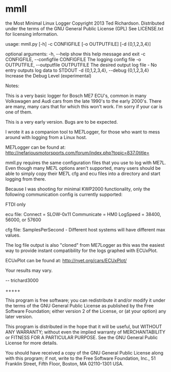 mmll
====

the Most Minimal Linux Logger
Copyright 2013 Ted Richardson.
Distributed under the terms of the GNU General Public License (GPL)
See LICENSE.txt for licensing information.


usage: mmll.py [-h] -c CONFIGFILE [-o OUTPUTFILE] [-d {0,1,2,3,4}]

optional arguments:
  -h, --help            show this help message and exit
  -c CONFIGFILE, --configfile CONFIGFILE
                         The logging config file
  -o OUTPUTFILE, --outputfile OUTPUTFILE
                        The desired output log file - No entry outputs log
                        data to STDOUT
  -d {0,1,2,3,4}, --debug {0,1,2,3,4}
                        Increase the Debug Level (experimental)


Notes:

This is a very basic logger for Bosch ME7 ECU's, common in many Volkswagen 
and Audi cars from the late 1990's to the early 2000's. There are many, many 
cars that for which this won't work.  I'm sorry if your car is one of them.

This is a very early version.  Bugs are to be expected.

I wrote it as a companion tool to ME7Logger, for 
those who want to mess around with logging from a Linux host.  

ME7Logger can be found at: 
http://nefariousmotorsports.com/forum/index.php?topic=837.0title=

mmll.py requires the same configuration files that you use to log with ME7L.
Even though many ME7L options aren't supported, many users should be able to 
simply copy their ME7L cfg and ecu files into a directory and start logging 
from there.

Because I was shooting for minimal KWP2000 functionality, only the following 
communication config is currently supported:

FTDI only

ecu file:
Connect     = SLOW-0x11
Communicate = HM0
LogSpeed    = 38400, 56000, or 57600 

cfg file:
SamplesPerSecond - Different host systems will have different max values.

The log file output is also "cloned" from ME7Logger as this was the easiest
way to provide instant compatibility for the logs graphed with ECUxPlot.

ECUxPlot can be found at:
http://nyet.org/cars/ECUxPlot/


Your results may vary.  

--
trichard3000


+++++

This program is free software; you can redistribute it and/or modify
it under the terms of the GNU General Public License as published by
the Free Software Foundation; either version 2 of the License, or
(at your option) any later version.

This program is distributed in the hope that it will be useful,
but WITHOUT ANY WARRANTY; without even the implied warranty of
MERCHANTABILITY or FITNESS FOR A PARTICULAR PURPOSE.  See the
GNU General Public License for more details.

You should have received a copy of the GNU General Public License along
with this program; if not, write to the Free Software Foundation, Inc.,
51 Franklin Street, Fifth Floor, Boston, MA 02110-1301 USA.

